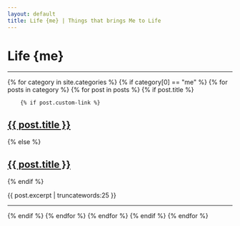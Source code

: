 ```yaml
---
layout: default
title: Life {me} | Things that brings Me to Life
---
```


<h1>Life {me}</h1>
<hr/>
{% for category in site.categories %}
{% if category[0] == "me" %}
    {% for posts in category %}
    {% for post in posts %}
{% if post.title %}

		{% if post.custom-link %}
<h2><a href="{{ post.custom-link }}">{{ post.title }}</a></h2>
		{% else %}
<h2><a href="{{ post.url }}">{{ post.title }}</a></h2>
		{% endif %}
<p>{{ post.excerpt | truncatewords:25 }}</p>
<hr/>

{% endif %}
   {% endfor %}
   {% endfor %}
{% endif %}
{% endfor %}
